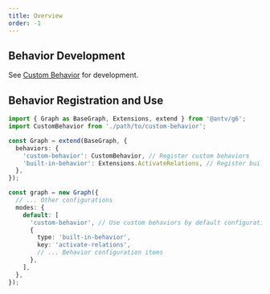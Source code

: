 ```yaml
---
title: Overview
order: -1
---
```


## Behavior Development

See [Custom Behavior](/en/manual/customize/behavior-extension) for development.

## Behavior Registration and Use

```ts
import { Graph as BaseGraph, Extensions, extend } from '@antv/g6';
import CustomBehavior from './path/to/custom-behavior';

const Graph = extend(BaseGraph, {
  behaviors: {
    'custom-behavior': CustomBehavior, // Register custom behaviors
    'built-in-behavior': Extensions.ActivateRelations, // Register built-in behaviors, such as activate relations
  },
});

const graph = new Graph({
  // ... Other configurations
  modes: {
    default: [
      'custom-behavior', // Use custom behaviors by default configuration items
      {
        type: 'built-in-behavior',
        key: 'activate-relations',
        // ... Behavior configuration items
      },
    ],
  },
});
```
